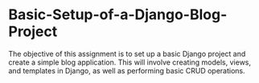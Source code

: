 # Basic-Setup-of-a-Django-Blog-Project
The objective of this assignment is to set up a basic Django project and create a simple blog application. This will involve creating models, views, and templates in Django, as well as performing basic CRUD operations.
